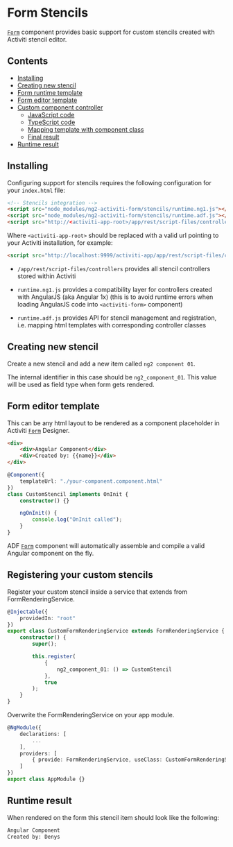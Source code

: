 # Form Stencils

[`Form`](../../lib/process-services/src/lib/task-list/models/form.model.ts) component provides basic support for custom stencils created with Activiti stencil editor.

## Contents

-   [Installing](#installing)
-   [Creating new stencil](#creating-new-stencil)
-   [Form runtime template](#form-runtime-template)
-   [Form editor template](#form-editor-template)
-   [Custom component controller](#custom-component-controller)
    -   [JavaScript code](#javascript-code)
    -   [TypeScript code](#typescript-code)
    -   [Mapping template with component class](#mapping-template-with-component-class)
    -   [Final result](#final-result)
-   [Runtime result](#runtime-result)

## Installing

Configuring support for stencils requires the following configuration for your `index.html` file:

```html
<!-- Stencils integration -->
<script src="node_modules/ng2-activiti-form/stencils/runtime.ng1.js"></script>
<script src="node_modules/ng2-activiti-form/stencils/runtime.adf.js"></script>
<script src="http://<activiti-app-root>/app/rest/script-files/controllers"></script>
```

Where `<activiti-app-root>` should be replaced with a valid url pointing to your Activiti installation, for example:

```html
<script src="http://localhost:9999/activiti-app/app/rest/script-files/controllers"></script>
```

-   `/app/rest/script-files/controllers`
    provides all stencil controllers stored within Activiti

-   `runtime.ng1.js`
    provides a compatibility layer for controllers created with AngularJS (aka Angular 1x)
    (this is to avoid runtime errors when loading AngularJS code into `<activiti-form>` component)

-   `runtime.adf.js`
    provides API for stencil management and registration,
    i.e. mapping html templates with corresponding controller classes

## Creating new stencil

Create a new stencil and add a new item called `ng2 component 01`.

The internal identifier in this case should be `ng2_component_01`.
This value will be used as field type when form gets rendered.


## Form editor template

This can be any html layout to be rendered as a component placeholder in Activiti [`Form`](../../lib/process-services/src/lib/task-list/models/form.model.ts) Designer.

```html
<div>
    <div>Angular Component</div>
    <div>Created by: {{name}}</div>
</div>
```

```ts
@Component({
    templateUrl: "./your-component.component.html"
})
class CustomStencil implements OnInit {
    constructor() {}

    ngOnInit() {
        console.log("OnInit called");
    }
}
```

ADF [`Form`](../../lib/process-services/src/lib/task-list/models/form.model.ts) component will automatically assemble and compile a valid Angular component on the fly.

## Registering your custom stencils

Register your custom stencil inside a service that extends from FormRenderingService.
```ts
@Injectable({
    providedIn: "root"
})
export class CustomFormRenderingService extends FormRenderingService {
    constructor() {
        super();

        this.register(
            {
                ng2_component_01: () => CustomStencil
            },
            true
        );
    }
}
```

Overwrite the FormRenderingService on your app module.

```ts
@NgModule({
    declarations: [
        ...
    ],
    providers: [
        { provide: FormRenderingService, useClass: CustomFormRenderingService }
    ]
})
export class AppModule {}
```

## Runtime result

When rendered on the form this stencil item should look like the following:

```html
Angular Component 
Created by: Denys
```
